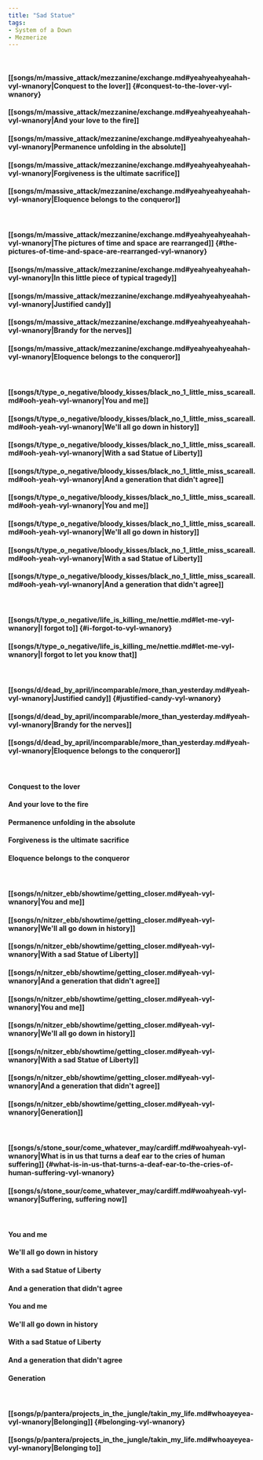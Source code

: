 ```yaml
---
title: "Sad Statue"
tags:
- System of a Down
- Mezmerize
---
```

&nbsp;
#### [[songs/m/massive_attack/mezzanine/exchange.md#yeahyeahyeahah-vyl-wnanory|Conquest to the lover]] {#conquest-to-the-lover-vyl-wnanory}
#### [[songs/m/massive_attack/mezzanine/exchange.md#yeahyeahyeahah-vyl-wnanory|And your love to the fire]]
#### [[songs/m/massive_attack/mezzanine/exchange.md#yeahyeahyeahah-vyl-wnanory|Permanence unfolding in the absolute]]
#### [[songs/m/massive_attack/mezzanine/exchange.md#yeahyeahyeahah-vyl-wnanory|Forgiveness is the ultimate sacrifice]]
#### [[songs/m/massive_attack/mezzanine/exchange.md#yeahyeahyeahah-vyl-wnanory|Eloquence belongs to the conqueror]]
&nbsp;
#### [[songs/m/massive_attack/mezzanine/exchange.md#yeahyeahyeahah-vyl-wnanory|The pictures of time and space are rearranged]] {#the-pictures-of-time-and-space-are-rearranged-vyl-wnanory}
#### [[songs/m/massive_attack/mezzanine/exchange.md#yeahyeahyeahah-vyl-wnanory|In this little piece of typical tragedy]]
#### [[songs/m/massive_attack/mezzanine/exchange.md#yeahyeahyeahah-vyl-wnanory|Justified candy]]
#### [[songs/m/massive_attack/mezzanine/exchange.md#yeahyeahyeahah-vyl-wnanory|Brandy for the nerves]]
#### [[songs/m/massive_attack/mezzanine/exchange.md#yeahyeahyeahah-vyl-wnanory|Eloquence belongs to the conqueror]]
&nbsp;
#### [[songs/t/type_o_negative/bloody_kisses/black_no_1_little_miss_scareall.md#ooh-yeah-vyl-wnanory|You and me]]
#### [[songs/t/type_o_negative/bloody_kisses/black_no_1_little_miss_scareall.md#ooh-yeah-vyl-wnanory|We'll all go down in history]]
#### [[songs/t/type_o_negative/bloody_kisses/black_no_1_little_miss_scareall.md#ooh-yeah-vyl-wnanory|With a sad Statue of Liberty]]
#### [[songs/t/type_o_negative/bloody_kisses/black_no_1_little_miss_scareall.md#ooh-yeah-vyl-wnanory|And a generation that didn't agree]]
#### [[songs/t/type_o_negative/bloody_kisses/black_no_1_little_miss_scareall.md#ooh-yeah-vyl-wnanory|You and me]]
#### [[songs/t/type_o_negative/bloody_kisses/black_no_1_little_miss_scareall.md#ooh-yeah-vyl-wnanory|We'll all go down in history]]
#### [[songs/t/type_o_negative/bloody_kisses/black_no_1_little_miss_scareall.md#ooh-yeah-vyl-wnanory|With a sad Statue of Liberty]]
#### [[songs/t/type_o_negative/bloody_kisses/black_no_1_little_miss_scareall.md#ooh-yeah-vyl-wnanory|And a generation that didn't agree]]
&nbsp;
#### [[songs/t/type_o_negative/life_is_killing_me/nettie.md#let-me-vyl-wnanory|I forgot to]] {#i-forgot-to-vyl-wnanory}
#### [[songs/t/type_o_negative/life_is_killing_me/nettie.md#let-me-vyl-wnanory|I forgot to let you know that]]
&nbsp;
#### [[songs/d/dead_by_april/incomparable/more_than_yesterday.md#yeah-vyl-wnanory|Justified candy]] {#justified-candy-vyl-wnanory}
#### [[songs/d/dead_by_april/incomparable/more_than_yesterday.md#yeah-vyl-wnanory|Brandy for the nerves]]
#### [[songs/d/dead_by_april/incomparable/more_than_yesterday.md#yeah-vyl-wnanory|Eloquence belongs to the conqueror]]
&nbsp;
#### Conquest to the lover
#### And your love to the fire
#### Permanence unfolding in the absolute
#### Forgiveness is the ultimate sacrifice
#### Eloquence belongs to the conqueror
&nbsp;
#### [[songs/n/nitzer_ebb/showtime/getting_closer.md#yeah-vyl-wnanory|You and me]]
#### [[songs/n/nitzer_ebb/showtime/getting_closer.md#yeah-vyl-wnanory|We'll all go down in history]]
#### [[songs/n/nitzer_ebb/showtime/getting_closer.md#yeah-vyl-wnanory|With a sad Statue of Liberty]]
#### [[songs/n/nitzer_ebb/showtime/getting_closer.md#yeah-vyl-wnanory|And a generation that didn't agree]]
#### [[songs/n/nitzer_ebb/showtime/getting_closer.md#yeah-vyl-wnanory|You and me]]
#### [[songs/n/nitzer_ebb/showtime/getting_closer.md#yeah-vyl-wnanory|We'll all go down in history]]
#### [[songs/n/nitzer_ebb/showtime/getting_closer.md#yeah-vyl-wnanory|With a sad Statue of Liberty]]
#### [[songs/n/nitzer_ebb/showtime/getting_closer.md#yeah-vyl-wnanory|And a generation that didn't agree]]
#### [[songs/n/nitzer_ebb/showtime/getting_closer.md#yeah-vyl-wnanory|Generation]]
&nbsp;
#### [[songs/s/stone_sour/come_whatever_may/cardiff.md#woahyeah-vyl-wnanory|What is in us that turns a deaf ear to the cries of human suffering]] {#what-is-in-us-that-turns-a-deaf-ear-to-the-cries-of-human-suffering-vyl-wnanory}
#### [[songs/s/stone_sour/come_whatever_may/cardiff.md#woahyeah-vyl-wnanory|Suffering, suffering now]]
&nbsp;
#### You and me
#### We'll all go down in history
#### With a sad Statue of Liberty
#### And a generation that didn't agree
#### You and me
#### We'll all go down in history
#### With a sad Statue of Liberty
#### And a generation that didn't agree
#### Generation
&nbsp;
#### [[songs/p/pantera/projects_in_the_jungle/takin_my_life.md#whoayeyea-vyl-wnanory|Belonging]] {#belonging-vyl-wnanory}
#### [[songs/p/pantera/projects_in_the_jungle/takin_my_life.md#whoayeyea-vyl-wnanory|Belonging to]]
